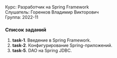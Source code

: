 Курс: Разработчик на Spring Framework\
Слушатель: Горенков Владимир Викторович\
Группа: 2022-11

### Список заданий
1. **task-1**. Введение в Spring Framework.
2. **task-2**. Конфигурирование Spring-приложений.
3. **task-5**. DAO на Spring JDBC.